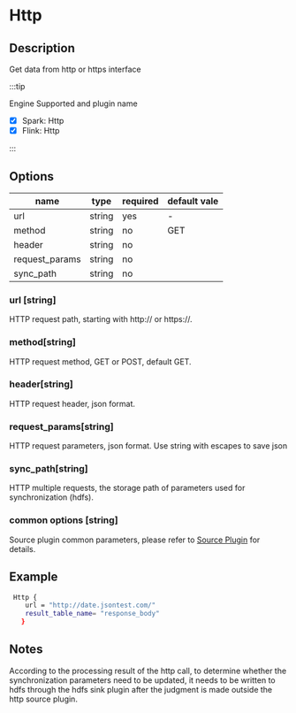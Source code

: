 # Http

## Description

Get data from http or https interface

:::tip

Engine Supported and plugin name

* [x] Spark: Http
* [x] Flink: Http

:::

## Options

| name           | type   | required | default vale |
| -------------- | ------ | -------- | ------------ |
| url            | string | yes      | -            |
| method         | string | no       | GET          |
| header         | string | no       |              |
| request_params | string | no       |              |
| sync_path      | string | no       |              |

### url [string]

HTTP request path, starting with http:// or https://.

### method[string]

HTTP request method, GET or POST, default GET.

### header[string]

HTTP request header, json format.

### request_params[string]

HTTP request parameters, json format. Use string with escapes to save json

### sync_path[string]

HTTP multiple requests, the storage path of parameters used for synchronization (hdfs).

### common options [string]

Source plugin common parameters, please refer to [Source Plugin](common-options.mdx) for details.

## Example

```bash
 Http {
    url = "http://date.jsontest.com/"
    result_table_name= "response_body"
   }
```

## Notes

According to the processing result of the http call, to determine whether the synchronization parameters need to be updated, it needs to be written to hdfs through the hdfs sink plugin after the judgment is made outside the http source plugin.
